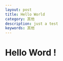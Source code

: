 ```yaml
---
layout: post
title: Hello World
category: 其他
description: just a test
keywords: 其他
---
```

Hello Word !
==========
